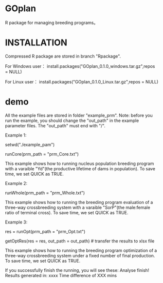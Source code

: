 # GOplan
R package for managing breeding programs。

# INSTALLATION
Compressed R package are stored in branch "Rpackage".

For Windows user： install.packages("GOplan_0.1.0_windows.tar.gz",repos = NULL)

For Linux user： install.packages("GOplan_0.1.0_Linux.tar.gz",repos = NULL)

# demo
All the example files are stored in folder "example_prm". Note: before you run the example, you should change the "out_path" in the example parameter files. The "out_path" must end with "/".

Example 1:

setwd("./example_pam")

runCore(prm_path = "prm_Core.txt")

This example shows how to running nucleus population breeding program with a varaible "Yd"(the productive lifetime of dams in population). To save time, we set QUICK as TRUE.

Example 2:

runWhole(prm_path = "prm_Whole.txt")

This example shows how to running the breeding program evaluation of a three-way crossbreeding system with a varaible "SorP"(the male:female ratio of terminal cross). To save time, we set QUICK as TRUE.

Example 3:

res = runOpt(prm_path = "prm_Opt.txt")

getOptRes(res = res, out_path = out_path) # transfer the results to xlsx file

This example shows how to running the breeding program optimization of a three-way crossbreeding system under a fixed number of final production. To save time, we set QUICK as TRUE.


If you successfully finish the running, you will see these:
Analyse finish!
Results generated in: xxxx 
Time difference of XXX mins





